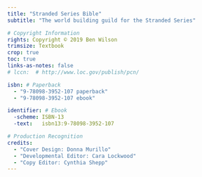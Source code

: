 ```yaml
---
title: "Stranded Series Bible"
subtitle: "The world building guild for the Stranded Series"

# Copyright Information
rights: Copyright © 2019 Ben Wilson
trimsize: Textbook
crop: true
toc: true
links-as-notes: false
# lccn:  # http://www.loc.gov/publish/pcn/

isbn: # Paperback
  - "9-78098-3952-107 paperback"
  - "9-78098-3952-107 ebook"

identifier: # Ebook
  -scheme: ISBN-13
  -text:   isbn13:9-78098-3952-107

# Production Recognition
credits:
  - "Cover Design: Donna Murillo"
  - "Developmental Editor: Cara Lockwood"
  - "Copy Editor: Cynthia Shepp"
---
```

